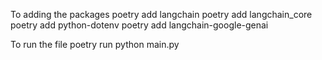 To adding the packages
poetry add langchain
poetry add langchain_core
poetry add python-dotenv
poetry add langchain-google-genai

 



To run the file
poetry run python main.py